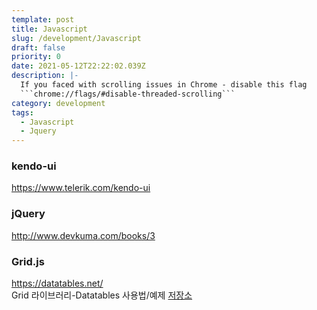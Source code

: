 ```yaml
---
template: post
title: Javascript
slug: /development/Javascript
draft: false
priority: 0
date: 2021-05-12T22:22:02.039Z
description: |-
  If you faced with scrolling issues in Chrome - disable this flag 
  ```chrome://flags/#disable-threaded-scrolling```
category: development
tags:
  - Javascript
  - Jquery
---
```


### kendo-ui

https://www.telerik.com/kendo-ui

### jQuery

http://www.devkuma.com/books/3

### Grid.js

https://datatables.net/  
Grid 라이브러리-Datatables 사용법/예제 [저장소](https://kutar37.tistory.com/entry/Grid-%EB%9D%BC%EC%9D%B4%EB%B8%8C%EB%9F%AC%EB%A6%ACDatatables-%EC%82%AC%EC%9A%A9%EB%B2%95%EC%98%88%EC%A0%9C)
